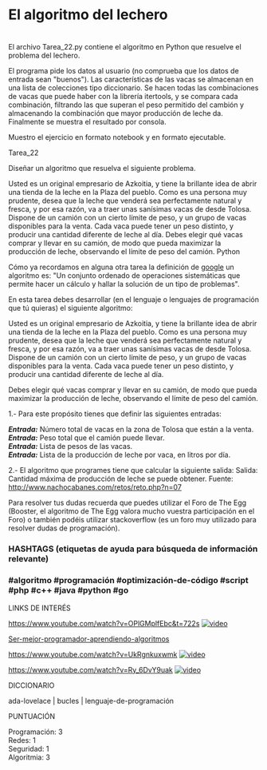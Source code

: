 # El algoritmo del lechero

#
El archivo Tarea_22.py contiene el algoritmo en Python que resuelve el problema del lechero.

El programa pide los datos al usuario (no comprueba que los datos de entrada sean "buenos"). Las características de las vacas se almacenan en una lista de colecciones tipo diccionario. Se hacen todas las combinaciones de vacas que puede haber con la librería itertools, y se compara cada combinación, filtrando las que superan el peso permitido del cambión y almacenando la combinación que mayor producción de leche da. Finalmente se muestra el resultado por consola.

Muestro el ejercicio en formato notebook y en formato ejecutable.


Tarea_22

Diseñar un algoritmo que resuelva el siguiente problema.

Usted es un original empresario de Azkoitia, y tiene la brillante idea de abrir una tienda de la leche en la Plaza del pueblo. Como es una persona muy prudente, desea que la leche que venderá sea perfectamente natural y fresca, y por esa razón, va a traer unas sanísimas vacas de desde Tolosa. Dispone de un camión con un cierto límite de peso, y un grupo de vacas disponibles para la venta. Cada vaca puede tener un peso distinto, y producir una cantidad diferente de leche al día. Debes elegir qué vacas comprar y llevar en su camión, de modo que pueda maximizar la producción de leche, observando el límite de peso del camión. Python



Cómo ya recordamos en alguna otra tarea la definición de [google](https://www.google.com/search?q=que+es+un+algoritmo&oq=que+es+un+algoritmo&aqs=chrome..69i57j0l7.5780j1j4&sourceid=chrome&ie=UTF-8) un algoritmo es: "Un conjunto ordenado de operaciones sistemáticas que permite hacer un cálculo y hallar la solución de un tipo de problemas".

En esta tarea debes desarrollar (en el lenguaje o lenguajes de programación que tú quieras) el siguiente algoritmo:

Usted es un original empresario de Azkoitia, y tiene la brillante idea de abrir una tienda de la leche en la Plaza del pueblo. Como es una persona muy prudente, desea que la leche que venderá sea perfectamente natural y fresca, y por esa razón, va a traer unas sanísimas vacas de desde Tolosa.
Dispone de un camión con un cierto límite de peso, y un grupo de vacas disponibles para la venta. Cada vaca puede tener un peso distinto, y producir una cantidad diferente de leche al día.

Debes elegir qué vacas comprar y llevar en su camión, de modo que pueda maximizar la producción de leche, observando el límite de peso del camión.

1.- Para este propósito tienes que definir las siguientes entradas:

***Entrada:*** Número total de vacas en la zona de Tolosa que están a la venta.  
***Entrada:*** Peso total que el camión puede llevar.  
***Entrada:*** Lista de pesos de las vacas.  
***Entrada:*** Lista de la producción de leche por vaca, en litros por día.   

2.- El algoritmo que programes tiene que calcular la siguiente salida: Salida: Cantidad máxima de producción de leche se puede obtener. 
Fuente: http://www.nachocabanes.com/retos/reto.php?n=07


Para resolver tus dudas recuerda que puedes utilizar el Foro de The Egg (Booster, el algoritmo de The Egg valora mucho vuestra participación en el Foro) o también podéis utilizar stackoverflow (es un foro muy utilizado para resolver dudas de programación).

### HASHTAGS (etiquetas de ayuda para búsqueda de información relevante)

### #algoritmo #programación #optimización-de-código #script #php #c++ #java #python #go

LINKS DE INTERÉS

https://www.youtube.com/watch?v=OPlGMplfEbc&t=722s
[![video](https://res.cloudinary.com/marcomontalbano/image/upload/v1613031085/video_to_markdown/images/youtube--OPlGMplfEbc-c05b58ac6eb4c4700831b2b3070cd403.jpg)](https://www.youtube.com/watch?v=OPlGMplfEbc&t=722s "video")
 
[Ser-mejor-programador-aprendiendo-algoritmos](https://www.campusmvp.es/recursos/post/Ser-mejor-programador-aprendiendo-algoritmos-(y-de-paso-Swift).aspx)   

https://www.youtube.com/watch?v=UkRgnkuxwmk
[![video](https://res.cloudinary.com/marcomontalbano/image/upload/v1613031118/video_to_markdown/images/youtube--UkRgnkuxwmk-c05b58ac6eb4c4700831b2b3070cd403.jpg)](https://www.youtube.com/watch?v=UkRgnkuxwmk "video")

https://www.youtube.com/watch?v=Ry_6DvY9uak
[![video](https://res.cloudinary.com/marcomontalbano/image/upload/v1613031136/video_to_markdown/images/youtube--Ry_6DvY9uak-c05b58ac6eb4c4700831b2b3070cd403.jpg)](https://www.youtube.com/watch?v=Ry_6DvY9uak "video")
  

DICCIONARIO

ada-lovelace | bucles | lenguaje-de-programación

PUNTUACIÓN

Programación: 3    
Redes: 1    
Seguridad: 1   
Algoritmia: 3   
